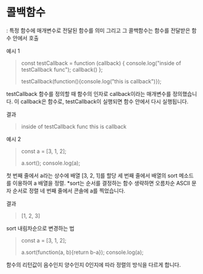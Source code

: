 # 콜백함수

: 특정 함수에 매개변수로 전달된 함수를 의미 그리고 그 콜백함수는 함수를 전달받은 함수 안에서 호출

예시 1

> const testCallback = function (callback) {
> 	console.log("inside of testCallback func");
> 	callback()
> };
>
> testCallback(function(){console.log("this is callback")});

testCallback 함수를 정의할 때 함수의 인자로 callback이라는 매개변수를 정의했습니다.
이 callback은 함수로, testCallback이 실행되면 함수 안에서 다시 실행됩니다.

결과 

> inside of testCallback func
> this is callback



예시 2

> const a = [3, 1, 2];
>
> a.sort();
> console.log(a);

첫 번째 줄에서 a라는 상수에 배열 [3, 2, 1]를 할당
세 번째 줄에서 배열의 sort 메소드를 이용하여  a 배열을 정렬. *sort는 순서를 결정하는 함수 생략하면 오름차순 ASCII 문자 순서로 정렬
네 번째 줄에서 콘솔에 a를 찍었습니다.

결과 

> [1, 2, 3]

sort 내림차순으로 변경하는 법

> const a = [3, 1, 2];
>
> a.sort(function(a, b){return b-a});
> console.log(a);

함수의 리턴값이 음수인지 양수인지 0인지에 따라 정렬의 방식을 다르게 합니다.
